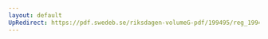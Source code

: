 ```yaml
---
layout: default
UpRedirect: https://pdf.swedeb.se/riksdagen-volumeG-pdf/199495/reg_199495/reg_199495_0245.pdf
---
```

